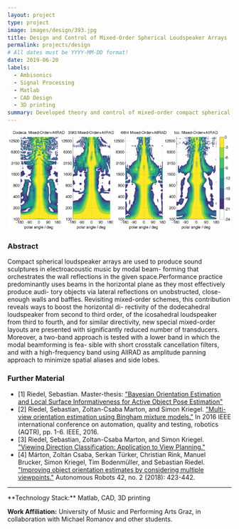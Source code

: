 ```yaml
---
layout: project
type: project
image: images/design/393.jpg
title: Design and Control of Mixed-Order Spherical Loudspeaker Arrays
permalink: projects/design
# All dates must be YYYY-MM-DD format!
date: 2019-06-20
labels:
  - Ambisonics
  - Signal Processing
  - Matlab
  - CAD Design
  - 3D printing
summary: Developed theory and control of mixed-order compact spherical loudspeaker arrays. Designed and built two new array prototypes.
---
```


<img class="ui fluid bordered image" src="../images/design/arrays_scaled.png">

### Abstract

Compact spherical loudspeaker arrays are used to produce sound sculptures in electroacoustic music by modal beam- forming that orchestrates the wall reflections in the given space.Performance practice predominantly uses beams in the horizontal plane as they most effectively produce audi- tory objects via lateral reflections on unobstructed, close- enough walls and baffles. Revisiting mixed-order schemes, this contribution reveals ways to boost the horizontal di- rectivity of the dodecahedral loudspeaker from second to third order, of the icosahedral loudspeaker from third to fourth, and for similar directivity, new special mixed-order layouts are presented with significantly reduced number of transducers. Moreover, a two-band approach is tested with a lower band in which the modal beamforming is fea- sible with short crosstalk cancellation filters, and with a high-frequency band using AllRAD as amplitude panning approach to minimize spatial aliases and side lobes.

### Further Material
- [1] Riedel, Sebastian. Master-thesis: <a href="https://drive.google.com/open?id=1Jmj9WT3hGdlxXyPxH9vpFlyxfkus3mEV">"Bayesian Orientation Estimation and Local Surface Informativeness for Active Object Pose Estimation"</a>
- [2] Riedel, Sebastian, Zoltan-Csaba Marton, and Simon Kriegel. <a href="https://ieeexplore.ieee.org/abstract/document/7501381">"Multi-view orientation estimation using Bingham mixture models."</a> In 2016 IEEE international conference on automation, quality and testing, robotics (AQTR), pp. 1-6. IEEE, 2016.
- [3] Riedel, Sebastian, Zoltan-Csaba Marton, and Simon Kriegel. <a href="https://pdfs.semanticscholar.org/8046/a157adef94c4ad3c85935a6defd20c88a432.pdf">"Viewing Direction Classification: Application to View Planning."</a>
- [4] Márton, Zoltán Csaba, Serkan Türker, Christian Rink, Manuel Brucker, Simon Kriegel, Tim Bodenmüller, and Sebastian Riedel. <a href="https://link.springer.com/article/10.1007/s10514-017-9633-1">"Improving object orientation estimates by considering multiple viewpoints."</a> Autonomous Robots 42, no. 2 (2018): 423-442.

<hr>
**Technology Stack:** Matlab, CAD, 3D printing

**Work Affiliation:** University of Music and Performing Arts Graz, in collaboration with Michael Romanov and other students.


